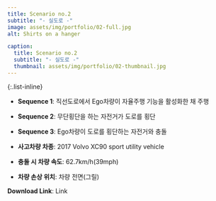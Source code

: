 ```yaml
---
title: Scenario no.2
subtitle: "- 실도로 -"
image: assets/img/portfolio/02-full.jpg
alt: Shirts on a hanger

caption:
  title: Scenario no.2
  subtitle: "- 실도로 -"
  thumbnail: assets/img/portfolio/02-thumbnail.jpg
--- 
```


{:.list-inline}
- **Sequence 1**: 직선도로에서 Ego차량이 자율주행 기능을 활성화한 채 주행
- **Sequence 2**: 무단횡단을 하는 자전거가 도로를 횡단
- **Sequence 3**: Ego차량이 도로를 횡단하는 자전거와 충돌

- **사고차량 차종**: 2017 Volvo XC90 sport utility vehicle
- **충돌 시 차량 속도**: 62.7km/h(39mph)
- **차량 손상 위치**: 차량 전면(그릴)

**Download Link**: Link  